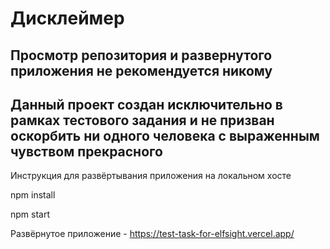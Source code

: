 # Дисклеймер #
## Просмотр репозитория и развернутого приложения не рекомендуется никому ##
## Данный проект создан исключительно в рамках тестового задания и не призван оскорбить ни одного человека с выраженным чувством прекрасного ##

Инструкция для развёртывания приложения на локальном хосте 

npm install

npm start

Развёрнутое приложение - https://test-task-for-elfsight.vercel.app/
